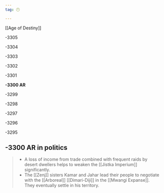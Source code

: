 ```yaml
---
tag: 🕛

---
```

[[Age of Destiny]]


-3305

-3304

-3303

-3302

-3301

**-3300 AR**

-3299

-3298

-3297

-3296

-3295



## -3300 AR in politics

>  - A loss of income from trade combined with frequent raids by desert dwellers helps to weaken the [[Jistka Imperium]] significantly.
>  - The [[Zenj]] sisters Kamar and Jahar lead their people to negotiate with the [[Arboreal]] [[Dimari-Diji]] in the [[Mwangi Expanse]]. They eventually settle in his territory.






